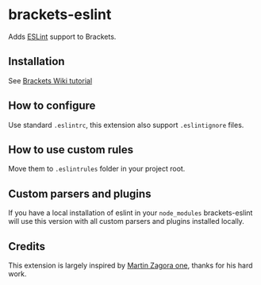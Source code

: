 # brackets-eslint

Adds [ESLint](http://eslint.org/) support to Brackets.

## Installation

See [Brackets Wiki tutorial](https://github.com/adobe/brackets/wiki/Brackets-Extensions)

## How to configure

Use standard `.eslintrc`, this extension also support `.eslintignore` files.

## How to use custom rules

Move them to `.eslintrules` folder in your project root.

## Custom parsers and plugins

If you have a local installation of eslint in your `node_modules` brackets-eslint will use this version with all custom parsers and plugins installed locally.


## Credits

This extension is largely inspired by [Martin Zagora one](https://github.com/zaggino/brackets-eslint), thanks for his hard work.